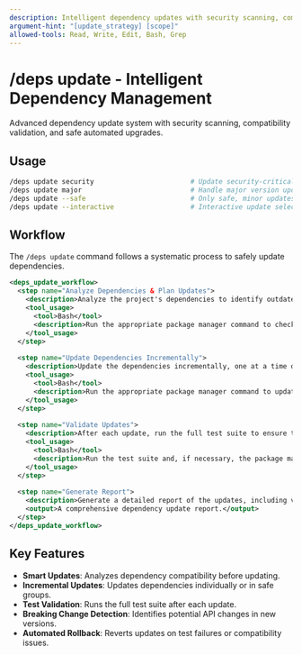 ```yaml
---
description: Intelligent dependency updates with security scanning, compatibility checking, and safe upgrade paths
argument-hint: "[update_strategy] [scope]"
allowed-tools: Read, Write, Edit, Bash, Grep
---
```


# /deps update - Intelligent Dependency Management

Advanced dependency update system with security scanning, compatibility validation, and safe automated upgrades.

## Usage
```bash
/deps update security                        # Update security-critical dependencies
/deps update major                           # Handle major version updates
/deps update --safe                          # Only safe, minor updates
/deps update --interactive                   # Interactive update selection
```

## Workflow

The `/deps update` command follows a systematic process to safely update dependencies.

```xml
<deps_update_workflow>
  <step name="Analyze Dependencies & Plan Updates">
    <description>Analyze the project's dependencies to identify outdated packages and plan the update strategy (e.g., minor updates only, patch updates only). Check for any known breaking changes.</description>
    <tool_usage>
      <tool>Bash</tool>
      <description>Run the appropriate package manager command to check for outdated dependencies.</description>
    </tool_usage>
  </step>
  
  <step name="Update Dependencies Incrementally">
    <description>Update the dependencies incrementally, one at a time or in small, safe groups. Create a pre-update snapshot or backup to enable easy rollback.</description>
    <tool_usage>
      <tool>Bash</tool>
      <description>Run the appropriate package manager command to update dependencies.</description>
    </tool_usage>
  </step>
  
  <step name="Validate Updates">
    <description>After each update, run the full test suite to ensure that the change has not introduced any regressions. If tests fail, automatically roll back the update.</description>
    <tool_usage>
      <tool>Bash</tool>
      <description>Run the test suite and, if necessary, the package manager command to roll back the update.</description>
    </tool_usage>
  </step>
  
  <step name="Generate Report">
    <description>Generate a detailed report of the updates, including version changes, any breaking change warnings, and a summary of the test results.</description>
    <output>A comprehensive dependency update report.</output>
  </step>
</deps_update_workflow>
```

## Key Features
- **Smart Updates**: Analyzes dependency compatibility before updating.
- **Incremental Updates**: Updates dependencies individually or in safe groups.
- **Test Validation**: Runs the full test suite after each update.
- **Breaking Change Detection**: Identifies potential API changes in new versions.
- **Automated Rollback**: Reverts updates on test failures or compatibility issues.